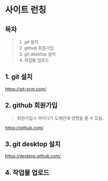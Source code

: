 # 사이트 런칭

## 목차
> 1. git 설치
> 2. github 회원가입
> 3. git desktop 설치
> 4. 작업물 업로드

## 1. git 설치
https://git-scm.com/

## 2. github 회원가입
>회원가입시 아이디가 도메인에 영향을 줄 수 있음.

https://github.com/

## 3. git desktop 설치
https://desktop.github.com/

## 4. 작업물 업로드
